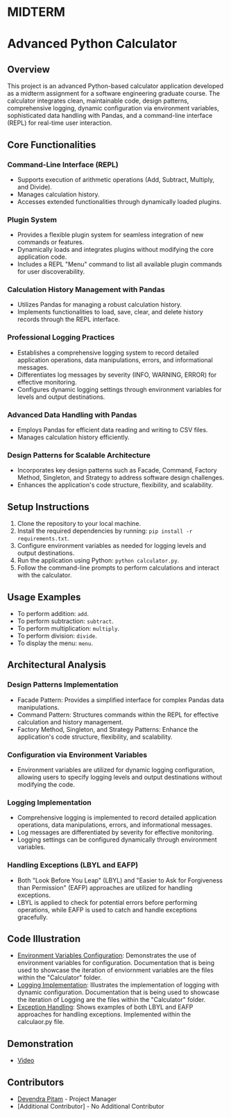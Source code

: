 # MIDTERM
# Advanced Python Calculator

## Overview
This project is an advanced Python-based calculator application developed as a midterm assignment for a software engineering graduate course. The calculator integrates clean, maintainable code, design patterns, comprehensive logging, dynamic configuration via environment variables, sophisticated data handling with Pandas, and a command-line interface (REPL) for real-time user interaction.

## Core Functionalities
### Command-Line Interface (REPL)
- Supports execution of arithmetic operations (Add, Subtract, Multiply, and Divide).
- Manages calculation history.
- Accesses extended functionalities through dynamically loaded plugins.

### Plugin System
- Provides a flexible plugin system for seamless integration of new commands or features.
- Dynamically loads and integrates plugins without modifying the core application code.
- Includes a REPL "Menu" command to list all available plugin commands for user discoverability.

### Calculation History Management with Pandas
- Utilizes Pandas for managing a robust calculation history.
- Implements functionalities to load, save, clear, and delete history records through the REPL interface.

### Professional Logging Practices
- Establishes a comprehensive logging system to record detailed application operations, data manipulations, errors, and informational messages.
- Differentiates log messages by severity (INFO, WARNING, ERROR) for effective monitoring.
- Configures dynamic logging settings through environment variables for levels and output destinations.

### Advanced Data Handling with Pandas
- Employs Pandas for efficient data reading and writing to CSV files.
- Manages calculation history efficiently.

### Design Patterns for Scalable Architecture
- Incorporates key design patterns such as Facade, Command, Factory Method, Singleton, and Strategy to address software design challenges.
- Enhances the application's code structure, flexibility, and scalability.

## Setup Instructions
1. Clone the repository to your local machine.
2. Install the required dependencies by running: `pip install -r requirements.txt`.
3. Configure environment variables as needed for logging levels and output destinations.
4. Run the application using Python: `python calculator.py`.
5. Follow the command-line prompts to perform calculations and interact with the calculator.

## Usage Examples
- To perform addition: `add`.
- To perform subtraction: `subtract`.
- To perform multiplication: `multiply`.
- To perform division: `divide`.
- To display the menu: `menu`.

## Architectural Analysis
### Design Patterns Implementation
- Facade Pattern: Provides a simplified interface for complex Pandas data manipulations.
- Command Pattern: Structures commands within the REPL for effective calculation and history management.
- Factory Method, Singleton, and Strategy Patterns: Enhance the application's code structure, flexibility, and scalability.

### Configuration via Environment Variables
- Environment variables are utilized for dynamic logging configuration, allowing users to specify logging levels and output destinations without modifying the code.

### Logging Implementation
- Comprehensive logging is implemented to record detailed application operations, data manipulations, errors, and informational messages.
- Log messages are differentiated by severity for effective monitoring.
- Logging settings can be configured dynamically through environment variables.

### Handling Exceptions (LBYL and EAFP)
- Both "Look Before You Leap" (LBYL) and "Easier to Ask for Forgiveness than Permission" (EAFP) approaches are utilized for handling exceptions.
- LBYL is applied to check for potential errors before performing operations, while EAFP is used to catch and handle exceptions gracefully.

## Code Illustration
- [Environment Variables Configuration](https://github.com/dp787/midterm/blob/main/calculator/calculator.py): Demonstrates the use of environment variables for configuration. Documentation that is being used to showcase the iteration of enviornment variables are the files within the "Calculator" folder. 
- [Logging Implementation](https://github.com/dp787/midterm/blob/main/calculator/calculations.py): Illustrates the implementation of logging with dynamic configuration. Documentation that is being used to showcase the iteration of Logging are the files within the "Calculator" folder. 
- [Exception Handling](https://github.com/dp787/midterm/blob/main/calculator/calculator.py): Shows examples of both LBYL and EAFP approaches for handling exceptions. Implemented within the calculaor.py file.

## Demonstration 
- [Video]()

## Contributors
- [Devendra Pitam](https://github.com/dp787) - Project Manager
- [Additional Contributor] - No Additional Contributor 


